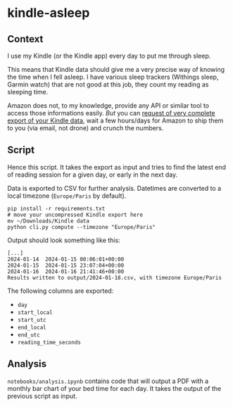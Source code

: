 # kindle-asleep

## Context

I use my Kindle (or the Kindle app) every day to put me through sleep.

This means that Kindle data should give me a very precise way of knowing the time when I fell asleep. I have various sleep trackers (Withings sleep, Garmin watch) that are not good at this job, they count my reading as sleeping time.

Amazon does not, to my knowledge, provide any API or similar tool to access those informations easily. _But_ you can [request of very complete export of your Kindle data](https://jakelee.co.uk/analysing-5-years-of-amazon-kindle-reading/), wait a few hours/days for Amazon to ship them to you (via email, not drone) and crunch the numbers.

## Script

Hence this script. It takes the export as input and tries to find the latest end of reading session for a given day, or early in the next day.

Data is exported to CSV for further analysis. Datetimes are converted to a local timezone (`Europe/Paris` by default).

```shell
pip install -r requirements.txt
# move your uncompressed Kindle export here
mv ~/Downloads/Kindle data
python cli.py compute --timezone "Europe/Paris"
```

Output should look something like this:

```
[...]
2024-01-14	2024-01-15 00:06:01+00:00
2024-01-15	2024-01-15 23:07:04+00:00
2024-01-16	2024-01-16 21:41:46+00:00
Results written to output/2024-01-18.csv, with timezone Europe/Paris
```

The following columns are exported:

- `day`
- `start_local`
- `start_utc`
- `end_local`
- `end_utc`
- `reading_time_seconds`

## Analysis

`notebooks/analysis.ipynb` contains code that will output a PDF with a monthly bar chart of your bed time for each day. It takes the output of the previous script as input.
